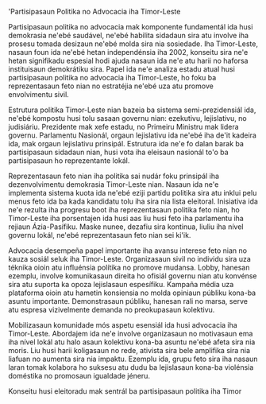 'Partisipasaun Politika no Advocacia iha Timor-Leste

Partisipasaun politika no advocacia mak komponente fundamentál ida husi demokrasia ne'ebé saudável, ne'ebé habilita sidadaun sira atu involve iha prosesu tomada desizaun ne'ebé molda sira nia sosiedade. Iha Timor-Leste, nasaun foun ida ne'ebé hetan independénsia iha 2002, konseitu sira ne'e hetan signifikadu espesial hodi ajuda nasaun ida ne'e atu harii no haforsa instituisaun demokrátiku sira. Papel ida ne'e analiza estadu atual husi partisipasaun politika no advocacia iha Timor-Leste, ho foku ba reprezentasaun feto nian no estratéjia ne'ebé uza atu promove envolvimentu sivil.

Estrutura politika Timor-Leste nian bazeia ba sistema semi-prezidensiál ida, ne'ebé kompostu husi tolu sasaan governu nian: ezekutivu, lejislativu, no judisiáriu. Prezidente mak xefe estadu, no Primeiru Ministru mak lidera governu. Parlamentu Nasionál, orgaun lejislativu ida ne'ebé iha de'it kadeira ida, mak orgaun lejislativu prinsipál. Estrutura ida ne'e fo dalan barak ba partisipasaun sidadaun nian, husi vota iha eleisaun nasionál to'o ba partisipasaun ho reprezentante lokál.

Reprezentasaun feto nian iha politika sai nudár foku prinsipál iha dezenvolvimentu demokrasia Timor-Leste nian. Nasaun ida ne'e implementa sistema kuota ida ne'ebé eziji partidu politika sira atu inklui pelu menus feto ida ba kada kandidatu tolu iha sira nia lista eleitoral. Inisiativa ida ne'e rezulta iha progresu boot iha reprezentasaun politika feto nian, ho Timor-Leste iha porsentajen ida husi aas liu husi feto iha parlamentu iha rejiaun Ázia-Pasífiku. Maske nunee, dezafiu sira kontinua, liuliu iha nível governu lokál, ne'ebé reprezentasaun feto nian sei ki'ik.

Advocacia desempeña papel importante iha avansu interese feto nian no kauza sosiál seluk iha Timor-Leste. Organizasaun sivil no individu sira uza téknika oioin atu influénsia polítika no promove mudansa. Lobby, hanesan ezemplu, involve komunikasaun direita ho ofisiál governu nian atu konvénse sira atu suporta ka opoza lejislasaun espesífiku. Kampaña média uza plataforma oioin atu hametin konsiensia no molda opiniaun públiku kona-ba asuntu importante. Demonstrasaun públiku, hanesan rali no marsa, serve atu espresa vizivelmente demanda no preokupasaun kolektivu.

Mobilizasaun komunidade mós aspetu esensiál ida husi advocacia iha Timor-Leste. Abordajem ida ne'e involve organizasaun no motivasaun ema iha nível lokál atu halo asaun kolektivu kona-ba asuntu ne'ebé afeta sira nia moris. Liu husi harii koligasaun no rede, ativista sira bele amplifika sira nia liafuan no aumenta sira nia impaktu. Ezemplu ida, grupu feto sira iha nasaun laran tomak kolabora ho suksesu atu dudu ba lejislasaun kona-ba violénsia doméstika no promosaun igualdade jéneru.

Konseitu husi eleitoradu mak sentrál ba partisipasaun politika iha Timor